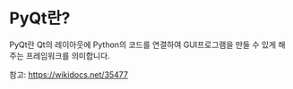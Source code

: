 # PyQt란?
PyQt란 Qt의 레이아웃에 Python의 코드를 연결하여 GUI프로그램을 만들 수 있게 해주는 프레임워크를 의미합니다.

참고: https://wikidocs.net/35477
